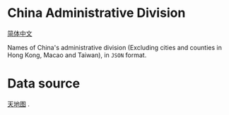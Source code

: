 # China Administrative Division

[简体中文](README_zh.md)

Names of China's administrative division (Excluding cities and counties in Hong Kong, Macao and Taiwan), in ```JSON``` format. 

# Data source 
[天地图](https://cloudcenter.tianditu.gov.cn/administrativeDivision/) .
